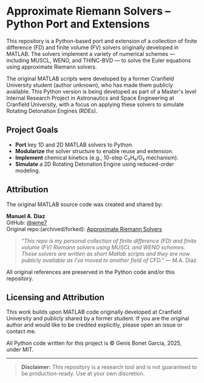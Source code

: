 # Approximate Riemann Solvers – Python Port and Extensions

This repository is a Python-based port and extension of a collection of finite difference (FD) and finite volume (FV) solvers originally developed in MATLAB. The solvers implement a variety of numerical schemes — including MUSCL, WENO, and THINC-BVD — to solve the Euler equations using approximate Riemann solvers.

The original MATLAB scripts were developed by a former Cranfield University student (author unknown), who has made them publicly available. This Python version is being developed as part of a Master's level Internal Research Project in Astronautics and Space Engineering at Cranfield University, with a focus on applying these solvers to simulate Rotating Detonation Engines (RDEs).

## Project Goals

- **Port** key 1D and 2D MATLAB solvers to Python.
- **Modularize** the solver structure to enable reuse and extension.
- **Implement** chemical kinetics (e.g., 10-step C₂H₄/O₂ mechanism).
- **Simulate** a 2D Rotating Detonation Engine using reduced-order modeling.

## Attribution

The original MATLAB source code was created and shared by:

**Manuel A. Diaz**  
GitHub: [@wme7](https://github.com/wme7)  
Original repo (archived/forked): [Approximate Riemann Solvers](https://github.com/wme7/ApproximateRiemannSolvers)

> *“This repo is my personal collection of finite difference (FD) and finite volume (FV) Riemann solvers using MUSCL and WENO schemes. These solvers are written as short Matlab scripts and they are now publicly available as I've moved to another field of CFD.”* — M.A. Diaz

All original references are preserved in the Python code and/or this repository.

## Licensing and Attribution

This work builds upon MATLAB code originally developed at Cranfield University and publicly shared by a former student. If you are the original author and would like to be credited explicitly, please open an issue or contact me.

All Python code written for this project is © Genis Bonet Garcia, 2025, under MIT.

---

> **Disclaimer:** This repository is a research tool and is not guaranteed to be production-ready. Use at your own discretion.
